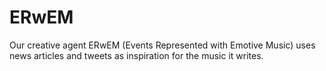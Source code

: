 # ERwEM
Our creative agent ERwEM (Events Represented with Emotive Music) uses news articles and tweets as inspiration for the music it writes.
